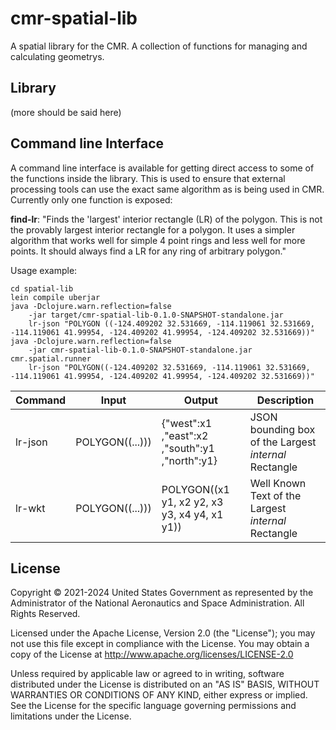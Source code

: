 # cmr-spatial-lib

A spatial library for the CMR. A collection of functions for managing and calculating geometrys.

## Library

(more should be said here)

## Command line Interface

A command line interface is available for getting direct access to some of the functions inside the library. This is used to ensure that external processing tools can use the exact same algorithm as is being used in CMR. Currently only one function is exposed:

**find-lr**: "Finds the 'largest' interior rectangle (LR) of the polygon. This is not the provably largest interior rectangle for a polygon. It uses a simpler algorithm that works well for simple 4 point rings and less well for more points. It should always find a LR for any ring of arbitrary polygon."

Usage example:

	cd spatial-lib
	lein compile uberjar
	java -Dclojure.warn.reflection=false
		-jar target/cmr-spatial-lib-0.1.0-SNAPSHOT-standalone.jar
		lr-json "POLYGON ((-124.409202 32.531669, -114.119061 32.531669, -114.119061 41.99954, -124.409202 41.99954, -124.409202 32.531669))"
	java -Dclojure.warn.reflection=false
		-jar cmr-spatial-lib-0.1.0-SNAPSHOT-standalone.jar cmr.spatial.runner
		lr-json "POLYGON((-124.409202 32.531669, -114.119061 32.531669, -114.119061 41.99954, -124.409202 41.99954, -124.409202 32.531669))"

| Command | Input           | Output                                         | Description
| ------- | --------------- | ---------------------------------------------- | -----------
| lr-json | POLYGON((...))) | {"west":x1 ,"east":x2 ,"south":y1 ,"north":y1} | JSON bounding box of the Largest *internal* Rectangle
| lr-wkt  | POLYGON((...))) | POLYGON((x1 y1, x2 y2, x3 y3, x4 y4, x1 y1))   | Well Known Text of the Largest *internal* Rectangle

## License

Copyright © 2021-2024 United States Government as represented by the Administrator of the National Aeronautics and Space Administration. All Rights Reserved.

Licensed under the Apache License, Version 2.0 (the "License"); you may not use this file except in compliance with the License.
You may obtain a copy of the License at http://www.apache.org/licenses/LICENSE-2.0

Unless required by applicable law or agreed to in writing, software distributed under the License is distributed on an "AS IS" BASIS,
WITHOUT WARRANTIES OR CONDITIONS OF ANY KIND, either express or implied. See the License for the specific language governing permissions and limitations under the License.
